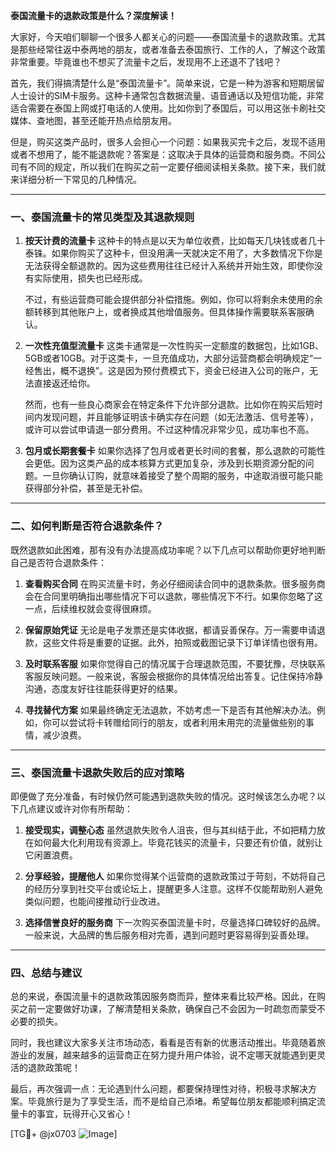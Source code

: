 **泰国流量卡的退款政策是什么？深度解读！**

大家好，今天咱们聊聊一个很多人都关心的问题——泰国流量卡的退款政策。尤其是那些经常往返中泰两地的朋友，或者准备去泰国旅行、工作的人，了解这个政策非常重要。毕竟谁也不想买了流量卡之后，发现用不上还退不了钱吧？

首先，我们得搞清楚什么是“泰国流量卡”。简单来说，它是一种为游客和短期居留人士设计的SIM卡服务。这种卡通常包含数据流量、语音通话以及短信功能，非常适合需要在泰国上网或打电话的人使用。比如你到了泰国后，可以用这张卡刷社交媒体、查地图，甚至还能开热点给朋友用。

但是，购买这类产品时，很多人会担心一个问题：如果我买完卡之后，发现不适用或者不想用了，能不能退款呢？答案是：这取决于具体的运营商和服务商。不同公司有不同的规定，所以我们在购买之前一定要仔细阅读相关条款。接下来，我们就来详细分析一下常见的几种情况。

---

### 一、泰国流量卡的常见类型及其退款规则

1. **按天计费的流量卡**
   这种卡的特点是以天为单位收费，比如每天几块钱或者几十泰铢。如果你购买了这种卡，但没用满一天就决定不用了，大多数情况下你是无法获得全额退款的。因为这些费用往往已经计入系统并开始生效，即使你没有实际使用，损失也已经形成。

   不过，有些运营商可能会提供部分补偿措施。例如，你可以将剩余未使用的余额转移到其他账户上，或者换成其他增值服务。但具体操作需要联系客服确认。

2. **一次性充值型流量卡**
   这类卡通常是一次性购买一定额度的数据包，比如1GB、5GB或者10GB。对于这类卡，一旦充值成功，大部分运营商都会明确规定“一经售出，概不退换”。这是因为预付费模式下，资金已经进入公司的账户，无法直接返还给你。

   然而，也有一些良心商家会在特定条件下允许部分退款。比如你在购买后短时间内发现问题，并且能够证明该卡确实存在问题（如无法激活、信号差等），或许可以尝试申请退一部分费用。不过这种情况非常少见，成功率也不高。

3. **包月或长期套餐卡**
   如果你选择了包月或者更长时间的套餐，那么退款的可能性会更低。因为这类产品的成本核算方式更加复杂，涉及到长期资源分配的问题。一旦你确认订购，就意味着接受了整个周期的服务，中途取消很可能只能获得部分补偿，甚至是无补偿。

---

### 二、如何判断是否符合退款条件？

既然退款如此困难，那有没有办法提高成功率呢？以下几点可以帮助你更好地判断自己是否符合退款条件：

1. **查看购买合同**
   在购买流量卡时，务必仔细阅读合同中的退款条款。很多服务商会在合同里明确指出哪些情况下可以退款，哪些情况下不行。如果你忽略了这一点，后续维权就会变得很麻烦。

2. **保留原始凭证**
   无论是电子发票还是实体收据，都请妥善保存。万一需要申请退款，这些文件将是重要的证据。此外，拍照或截图记录下订单详情也很有用。

3. **及时联系客服**
   如果你觉得自己的情况属于合理退款范围，不要犹豫，尽快联系客服反映问题。一般来说，客服会根据你的具体情况给出答复。记住保持冷静沟通，态度友好往往能获得更好的结果。

4. **寻找替代方案**
   如果最终确定无法退款，不妨考虑一下是否有其他解决办法。例如，你可以尝试将卡转赠给同行的朋友，或者利用未用完的流量做些别的事情，减少浪费。

---

### 三、泰国流量卡退款失败后的应对策略

即便做了充分准备，有时候仍然可能遇到退款失败的情况。这时候该怎么办呢？以下几点建议或许对你有所帮助：

1. **接受现实，调整心态**
   虽然退款失败令人沮丧，但与其纠结于此，不如把精力放在如何最大化利用现有资源上。毕竟花钱买的流量卡，只要还有价值，就别让它闲置浪费。

2. **分享经验，提醒他人**
   如果你觉得某个运营商的退款政策过于苛刻，不妨将自己的经历分享到社交平台或论坛上，提醒更多人注意。这样不仅能帮助别人避免类似问题，也能间接推动行业改进。

3. **选择信誉良好的服务商**
   下一次购买泰国流量卡时，尽量选择口碑较好的品牌。一般来说，大品牌的售后服务相对完善，遇到问题时更容易得到妥善处理。

---

### 四、总结与建议

总的来说，泰国流量卡的退款政策因服务商而异，整体来看比较严格。因此，在购买之前一定要做好功课，了解清楚相关条款，确保自己不会因为一时疏忽而蒙受不必要的损失。

同时，我也建议大家多关注市场动态，看看是否有新的优惠活动推出。毕竟随着旅游业的发展，越来越多的运营商正在努力提升用户体验，说不定哪天就能遇到更灵活的退款政策呢！

最后，再次强调一点：无论遇到什么问题，都要保持理性对待，积极寻求解决方案。毕竟旅行是为了享受生活，而不是给自己添堵。希望每位朋友都能顺利搞定流量卡的事宜，玩得开心又省心！

[TG💪+ @jx0703 ![Image](https://github.com/user-attachments/assets/dbca1d08-cadb-493c-b0ec-ad6f7a83f270)]